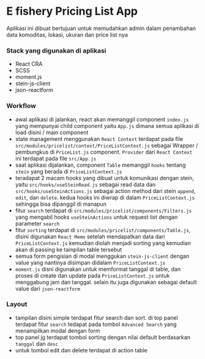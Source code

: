 # E fishery Pricing List App

Aplikasi ini dibuat bertujuan untuk memudahkan admin dalam penambahan data komoditas, lokasi, ukuran dan price list nya

### Stack yang digunakan di aplikasi
- React CRA
- SCSS
- moment.js
- stein-js-client
- json-reactform

### Workflow
- awal aplikasi di jalankan, react akan memanggil component `index.js` yang mempunyai child component yaitu `App.js` dimana semua aplikasi di load disini / main component
- state management menggunakan `React Context` terdapat pada file `src/modules/pricelist/context/PriceListContext.js` sebagai Wrapper / pembungkus di `PriceList.js` component. `Provider` dari `React Context` ini terdapat pada file `src/App.js`
- saat aplikasi dijalankan, component `Table` memanggil `hooks` tentang `stein` yang berada di `PriceListContext.js`
- teradapat 2 macam hooks yang dibuat untuk komunikasi dengan stein, yaitu `src/hooks/useSteinRead.js` sebagai read data dan `src/hooks/useSteinActions.js` sebagai action method dari stein `append`, `edit`, dan `delete`. kedua hooks ini diwrap di dalam `PriceListContext.js` sehingga bisa dipanggil di manapun
- fitur `search` terdapat di `src/modules/pricelist/components/Filters.js` yang mengabil hooks `useSteinActions` untuk request list dengan parameter `search`
- fitur `sorting` terdapat di `src/modules/pricelist/components/Table.js`, disini digunakan `React Memo` setelah mendapatkan data dari `PriceListContext.js` kemudian diolah menjadi sorting yang kemudian akan di passing ke tampilan table tersebut
- semua form pengisian di modal menggukan `stein-js-client` dengan value yang nantinya disimpan didalam `PriceListContext.js`
- `moment.js` disni digunakan untuk memformat tanggal di table, dan proses di create dan update pada `PriceListContext.js` untuk menggabung jam dan tanggal. selain itu juga digunakan sebagai default value dari `json-reactform`

### Layout
- tampilan disini simple terdapat fitur search dan sort. di top panel terdapat fitur `search` tedapat pada tombol `Advanced Search` yang menampilkan modal dengan form
- top panel jg terdapat tombol sorting dengan nilai default berdasarkan `tanggal` dan `desc`
- untuk tombol edit dan delete terdapat di action table
